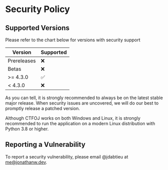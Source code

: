 # Security Policy

## Supported Versions

Please refer to the chart below for versions with security support

| Version     | Supported          |
| ----------- | ------------------ |
| Prereleases | :x:                |
| Betas       | :x:                |
| >= 4.3.0    | :white_check_mark: |
| < 4.3.0     | :x:                |

As you can tell, it is strongly recommended to always be on the latest stable major release. When security issues are uncovered, we will do
our best to promptly release a patched version.

Although CTFOJ works on both Windows and Linux, it is strongly recommended to run the application on a modern Linux distribution with Python 3.8 or higher.

## Reporting a Vulnerability

To report a security vulnerability, please email @jdabtieu at [me@jonathanw.dev](me@jonathanw.dev).
